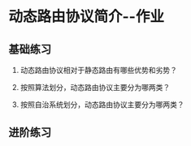 # 动态路由协议简介--作业

## 基础练习

1. 动态路由协议相对于静态路由有哪些优势和劣势？

   

2. 按照算法划分，动态路由协议主要分为哪两类？

   

3. 按照自治系统划分，动态路由协议主要分为哪两类？

   

## 进阶练习

